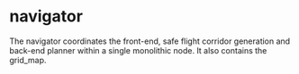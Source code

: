 # navigator

The navigator coordinates the front-end, safe flight corridor generation and back-end planner within a single monolithic node. It also contains the grid_map.